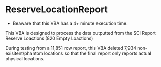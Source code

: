  # ReserveLocationReport

 * Beaware that this VBA has a 4+ minute execution time.

This VBA is designed to process the data outputted from the SCI Report Reserve Loactions (820 Empty Loactions)

During testing from a 11,851 row report, this VBA deleted 7,934 non-exisitent/phantom locations so that the final report only reports actual physical locations.
